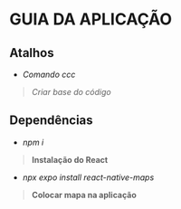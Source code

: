 # GUIA DA APLICAÇÃO
## Atalhos
* *Comando ccc*
> *Criar base do código*

## Dependências
* *npm i*
> **Instalação do React**

* *npx expo install react-native-maps*
> **Colocar mapa na aplicação**
